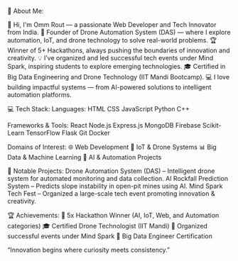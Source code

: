 💫 About Me:

👋 Hi, I'm Omm Rout — a passionate Web Developer and Tech Innovator from India.
🚀 Founder of Drone Automation System (DAS) — where I explore automation, IoT, and drone technology to solve real-world problems.
🏆 Winner of 5+ Hackathons, always pushing the boundaries of innovation and creativity.
💡 I’ve organized and led successful tech events under Mind Spark, inspiring students to explore emerging technologies.
🎓 Certified in Big Data Engineering and Drone Technology (IIT Mandi Bootcamp).
💻 I love building impactful systems — from AI-powered solutions to intelligent automation platforms.


💻 Tech Stack:
Languages:
HTML CSS JavaScript Python C++

Frameworks & Tools:
React Node.js Express.js MongoDB Firebase
Scikit-Learn TensorFlow Flask Git Docker


Domains of Interest:
🌐 Web Development
🤖 IoT & Drone Systems
📊 Big Data & Machine Learning
🧠 AI & Automation Projects


🚀 Notable Projects:
Drone Automation System (DAS) – Intelligent drone system for automated monitoring and data collection.
AI Rockfall Prediction System – Predicts slope instability in open-pit mines using AI.
Mind Spark Tech Fest – Organized a large-scale tech event promoting innovation & creativity.


🏆 Achievements:
🥇 5x Hackathon Winner (AI, IoT, Web, and Automation categories)
🎓 Certified Drone Technologist (IIT Mandi)
💼 Organized successful events under Mind Spark
📜 Big Data Engineer Certification

“Innovation begins where curiosity meets consistency.”
